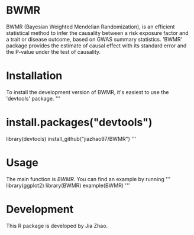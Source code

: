 # BWMR
BWMR (Bayesian Weighted Mendelian Randomization), is an efficient statistical method to infer the causality between a risk exposure factor and a trait or disease outcome, based on GWAS summary statistics. 'BWMR' package provides the estimate of causal effect with its standard error and the P-value under the test of causality.


# Installation
To install the development version of BWMR, it's easiest to use the 'devtools' package.
'''
# install.packages("devtools")
library(devtools)
install_github("jiazhao97/BWMR")
'''


# Usage
The main function is *BWMR*. You can find an example by running
'''
library(ggplot2)
library(BWMR)
example(BWMR)
'''


# Development
This R package is developed by Jia Zhao.

